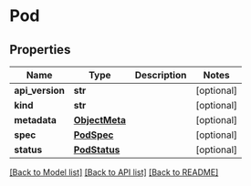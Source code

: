 # Pod

## Properties
Name | Type | Description | Notes
------------ | ------------- | ------------- | -------------
**api_version** | **str** |  | [optional] 
**kind** | **str** |  | [optional] 
**metadata** | [**ObjectMeta**](ObjectMeta.md) |  | [optional] 
**spec** | [**PodSpec**](PodSpec.md) |  | [optional] 
**status** | [**PodStatus**](PodStatus.md) |  | [optional] 

[[Back to Model list]](../README.md#documentation-for-models) [[Back to API list]](../README.md#documentation-for-api-endpoints) [[Back to README]](../README.md)


